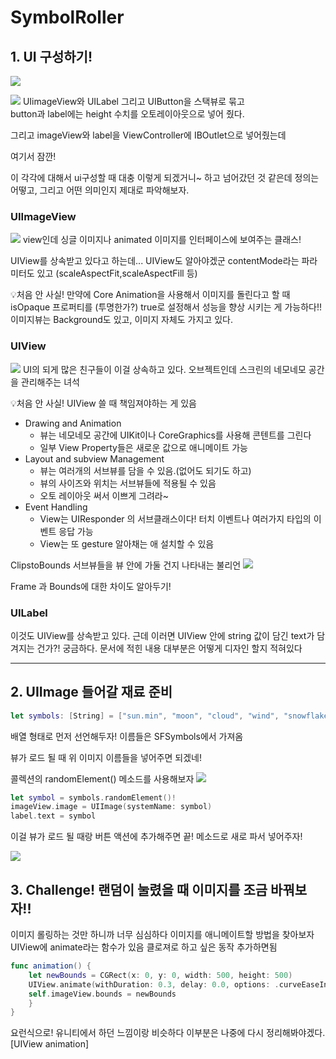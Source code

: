 # SymbolRoller

## 1. UI 구성하기!
![](https://velog.velcdn.com/images/woojusm/post/8841d67d-76d9-431e-ab5b-f3d37f33ad3f/image.gif)


![](https://velog.velcdn.com/images/woojusm/post/ffd67c49-26ff-40f5-9a4d-087308bd05a0/image.png)
UIimageView와 UILabel 그리고 UIButton을 스택뷰로 묶고  
button과 label에는 height 수치를 오토레이아웃으로 넣어 줬다.

그리고 imageView와 label을 ViewController에 IBOutlet으로 넣어줬는데

여기서 잠깐!  

이 각각에 대해서 ui구성할 때 대충 이렇게 되겠거니~ 하고 넘어갔던 것 같은데
정의는 어떻고, 그리고 어떤 의미인지 제대로 파악해보자.  

### UIImageView
![](https://velog.velcdn.com/images/woojusm/post/6a1ea503-dbda-42c5-8c27-4768112d215c/image.png)
view인데 싱글 이미지나 animated 이미지를 인터페이스에 보여주는 클래스!

UIView를 상속받고 있다고 하는데... UIView도 알아야겠군
contentMode라는 파라미터도 있고 (scaleAspectFit,scaleAspectFill 등)  

💡처음 안 사실! 만약에 Core Animation을 사용해서 이미지를 돌린다고 할 때
isOpaque 프로퍼티를 (투명한가?) true로 설정해서 성능을 향상 시키는 게 가능하다!! 이미지뷰는 Background도 있고, 이미지 자체도 가지고 있다.

### UIView
![](https://velog.velcdn.com/images/woojusm/post/9914fdd8-1d94-43c8-8f32-824bfa667e25/image.png)
UI의 되게 많은 친구들이 이걸 상속하고 있다.
오브젝트인데 스크린의 네모네모 공간을 관리해주는 녀석

💡처음 안 사실!
UIView 쓸 때 책임져야하는 게 있음
* Drawing and Animation
  * 뷰는 네모네모 공간에 UIKit이나 CoreGraphics를 사용해 콘텐트를 그린다
  * 일부 View Property들은 새로운 값으로 애니메이트 가능
* Layout and subview Management
  * 뷰는 여러개의 서브뷰를 담을 수 있음.(없어도 되기도 하고)
  * 뷰의 사이즈와 위치는 서브뷰들에 적용될 수 있음
  * 오토 레이아웃 써서 이쁘게 그려라~
* Event Handling
  * View는 UIResponder 의 서브클래스이다! 터치 이벤트나 여러가지 타입의 이벤트 응답 가능
  * View는 또 gesture 알아채는 애 설치할 수 있음
  
ClipstoBounds 서브뷰들을 뷰 안에 가둘 건지 나타내는 불리언
![](https://velog.velcdn.com/images/woojusm/post/a8708d89-04fa-4d2e-9539-feb1ddad6277/image.png)

Frame 과 Bounds에 대한 차이도 알아두기!

### UILabel
이것도 UIView를 상속받고 있다.
근데 이러면 UIView 안에 string 값이 담긴 text가 담겨지는 건가?! 궁금하다.
문서에 적힌 내용 대부분은 어떻게 디자인 할지 적혀있다

---
## 2. UIImage 들어갈 재료 준비

```swift
let symbols: [String] = ["sun.min", "moon", "cloud", "wind", "snowflake"]
```
배열 형태로 먼저 선언해두자! 이름들은 SFSymbols에서 가져옴

뷰가 로드 될 때 위 이미지 이름들을 넣어주면 되겠네!

콜렉션의 randomElement() 메소드를 사용해보자
![](https://velog.velcdn.com/images/woojusm/post/4d7612f8-244b-4d36-9c6d-1325137a8f0f/image.png)


```swift
let symbol = symbols.randomElement()!
imageView.image = UIImage(systemName: symbol)
label.text = symbol
```
이걸 뷰가 로드 될 때랑 버튼 액션에 추가해주면 끝!
메소드로 새로 파서 넣어주자!

![](https://velog.velcdn.com/images/woojusm/post/d9d54fa7-9d3c-4db9-a5dc-bd790fd614b9/image.png)

## 3. Challenge! 랜덤이 눌렸을 때 이미지를 조금 바꿔보자!!

이미지 롤링하는 것만 하니까 너무 심심하다
이미지를 애니메이트할 방법을 찾아보자
UIView에 animate라는 함수가 있음 클로져로 하고 싶은 동작 추가하면됨

```swift
func animation() {
    let newBounds = CGRect(x: 0, y: 0, width: 500, height: 500)
    UIView.animate(withDuration: 0.3, delay: 0.0, options: .curveEaseInOut) {
    self.imageView.bounds = newBounds
    }
}
```
요런식으로! 유니티에서 하던 느낌이랑 비슷하다
이부분은 나중에 다시 정리해봐야겠다.
[UIView animation]

